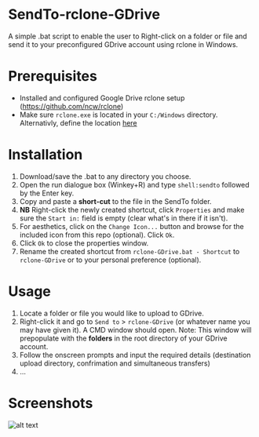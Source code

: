 # SendTo-rclone-GDrive
A simple .bat script to enable the user to Right-click on a folder or file and send it to your preconfigured GDrive account using rclone in Windows.

# Prerequisites
* Installed and configured Google Drive rclone setup (https://github.com/ncw/rclone)
* Make sure `rclone.exe` is located in your `C:/Windows` directory. Alternativly, define the location [here](https://github.com/Moodkiller/SendTo-rclone-GDrive/blob/79ac564ab26a020aa98ce7d4d53969efd15a6270/rclone-GDrive.bat#L3) 

# Installation
1. Download/save the .bat to any directory you choose.
2. Open the run dialogue box (Winkey+R) and type `shell:sendto` followed by the Enter key.
3. Copy and paste a **short-cut** to the file in the SendTo folder.
4. **NB** Right-click the newly created shortcut, click `Properties` and make sure the `Start in:` field is empty (clear what's in there if it isn't).
5. For aesthetics, click on the `Change Icon...` button and browse for the included icon from this repo (optional). Click `Ok`.
6. Click `Ok` to close the properties window.
7. Rename the created shortcut from `rclone-GDrive.bat - Shortcut` to `rclone-GDrive` or to your personal preference (optional).


# Usage
1. Locate a folder or file you would like to upload to GDrive.
2. Right-click it and go to `Send to` > `rclone-GDrive` (or whatever name you may have given it). A CMD window should open. Note: This window will prepopulate with the **folders** in the root directory of your GDrive account.
3. Follow the onscreen prompts and input the required details (destination upload directory, confrimation and simultaneous transfers)
4. ...

# Screenshots
![alt text](url.png "Open file window")
